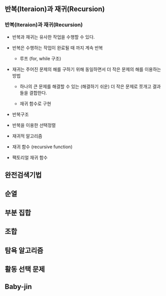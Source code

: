 ## 반복(Iteraion)과 재귀(Recursion)

### 반복(Iteraion)과 재귀(Recursion)

* 반복과 재귀는 유사한 작업을 수행할 수 있다.

* 반복은 수행하는 작업이 완료될 때 까지 계속 반복
  
  * 루프 (for, while 구조)

* 재귀는 주어진 문제의 해를 구하기 위해 동일하면서 더 작은 문제의 해를 이용하는 방법
  
  * 하나의 큰 문제를 해결할 수 있는 (해결하기 쉬운) 더 작은 문제로 쪼개고 결과들을 결합한다.
  
  * 재귀 함수로 구현

* 반복구조

* 반복을 이용한 선택정렬

* 재귀적 알고리즘

* 재귀 함수 (recursive function)

* 팩토리얼 재귀 함수

## 완전검색기법

## 순열

## 부분 집합

## 조합

## 탐욕 알고리즘

## 활동 선택 문제

## Baby-jin


